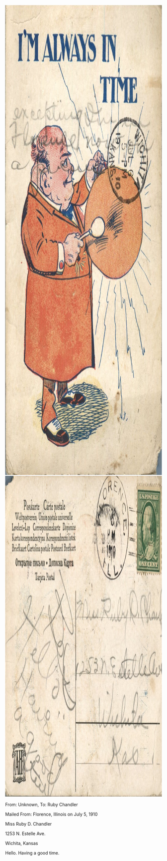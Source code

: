 <html><body><a href="/wp-content/uploads/2014/06/postcard-2014-20140602_17351286_0430.jpg"><img class="alignnone size-full wp-image-1026" src="/wp-content/uploads/2014/06/postcard-2014-20140602_17351286_0430.jpg" alt="postcard-2014-20140602_17351286_0430" width="1034" height="1506"></a> <a href="/wp-content/uploads/2014/06/postcard-2014-20140602_17352473_0431.jpg"><img class="alignnone size-full wp-image-1027" src="/wp-content/uploads/2014/06/postcard-2014-20140602_17352473_0431.jpg" alt="postcard-2014-20140602_17352473_0431" width="1533" height="1028"></a>



From: Unknown, To: Ruby Chandler

Mailed From: Florence, Illinois on July 5, 1910



Miss Ruby D. Chandler

1253 N. Estelle Ave.

Wichita, Kansas



Hello. Having a good time.</body></html>